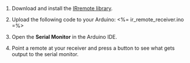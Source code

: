 1.  Download and install the [IRremote library](/img/arduino-projects/IRremote.zip).

2.  Upload the following code to your Arduino:
    <%= ir_remote_receiver.ino =%>
3.  Open the __Serial Monitor__ in the Arduino IDE.

4.  Point a remote at your receiver and press a button to see what gets output to the serial monitor.
